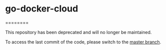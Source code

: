 # go-docker-cloud
========

This repository has been deprecated and will no longer be maintained.

To access the last commit of the code, please switch to the [master branch](https://github.com/docker/go-dockercloud/tree/master).
